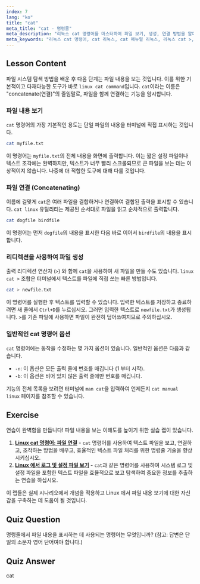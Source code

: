 ```yaml
---
index: 7
lang: "ko"
title: "cat"
meta_title: "cat - 명령줄"
meta_description: "리눅스 cat 명령어를 마스터하여 파일 보기, 생성, 연결 방법을 알아보세요. 이 가이드는 기본 사용법, 일반적인 옵션, 그리고 리눅스 cat >와 같은 리디렉션 사용법을 다룹니다."
meta_keywords: "리눅스 cat 명령어, cat 리눅스, cat 매뉴얼 리눅스, 리눅스 cat >, 파일 내용 보기, 파일 연결, 리눅스 명령어, 명령줄"
---
```


## Lesson Content

파일 시스템 탐색 방법을 배운 후 다음 단계는 파일 내용을 보는 것입니다. 이를 위한 기본적이고 다재다능한 도구가 바로 `linux cat command`입니다. `cat`이라는 이름은 "concatenate(연결)"의 줄임말로, 파일을 함께 연결하는 기능을 암시합니다.

### 파일 내용 보기

`cat` 명령어의 가장 기본적인 용도는 단일 파일의 내용을 터미널에 직접 표시하는 것입니다.

```bash
cat myfile.txt
```

이 명령어는 `myfile.txt`의 전체 내용을 화면에 출력합니다. 이는 짧은 설정 파일이나 텍스트 조각에는 완벽하지만, 텍스트가 너무 빨리 스크롤되므로 큰 파일을 보는 데는 이상적이지 않습니다. 나중에 더 적합한 도구에 대해 다룰 것입니다.

### 파일 연결 (Concatenating)

이름에 걸맞게 `cat`은 여러 파일을 결합하거나 연결하여 결합된 출력을 표시할 수 있습니다. `cat linux` 유틸리티는 제공된 순서대로 파일을 읽고 순차적으로 출력합니다.

```bash
cat dogfile birdfile
```

이 명령어는 먼저 `dogfile`의 내용을 표시한 다음 바로 이어서 `birdfile`의 내용을 표시합니다.

### 리디렉션을 사용하여 파일 생성

출력 리디렉션 연산자 (`>`) 와 함께 `cat`을 사용하여 새 파일을 만들 수도 있습니다. `linux cat >` 조합은 터미널에서 텍스트를 파일에 직접 쓰는 빠른 방법입니다.

```bash
cat > newfile.txt
```

이 명령어를 실행한 후 텍스트를 입력할 수 있습니다. 입력한 텍스트를 저장하고 종료하려면 새 줄에서 `Ctrl+D`를 누르십시오. 그러면 입력한 텍스트로 `newfile.txt`가 생성됩니다. `>`를 기존 파일에 사용하면 파일이 완전히 덮어쓰여지므로 주의하십시오.

### 일반적인 cat 명령어 옵션

`cat` 명령어에는 동작을 수정하는 몇 가지 옵션이 있습니다. 일반적인 옵션은 다음과 같습니다.

- `-n`: 이 옵션은 모든 출력 줄에 번호를 매깁니다 (1 부터 시작).
- `-b`: 이 옵션은 비어 있지 않은 출력 줄에만 번호를 매깁니다.

기능의 전체 목록을 보려면 터미널에 `man cat`을 입력하여 언제든지 `cat manual linux` 페이지를 참조할 수 있습니다.

## Exercise

연습이 완벽함을 만듭니다! 파일 내용을 보는 이해도를 높이기 위한 실습 랩이 있습니다.

1. **[Linux cat 명령어: 파일 연결](https://labex.io/ko/labs/linux-linux-cat-command-file-concatenating-210986)** - `cat` 명령어를 사용하여 텍스트 파일을 보고, 연결하고, 조작하는 방법을 배우고, 효율적인 텍스트 파일 처리를 위한 명령줄 기술을 향상시키십시오.
2. **[Linux 에서 로그 및 설정 파일 보기](https://labex.io/ko/labs/linux-viewing-log-and-configuration-files-in-linux-387914)** - `cat`과 같은 명령어를 사용하여 시스템 로그 및 설정 파일을 포함한 텍스트 파일을 효율적으로 보고 탐색하여 중요한 정보를 추출하는 연습을 하십시오.

이 랩들은 실제 시나리오에서 개념을 적용하고 Linux 에서 파일 내용 보기에 대한 자신감을 구축하는 데 도움이 될 것입니다.

## Quiz Question

명령줄에서 파일 내용을 표시하는 데 사용되는 명령어는 무엇입니까? (참고: 답변은 단일의 소문자 영어 단어여야 합니다.)

## Quiz Answer

cat
